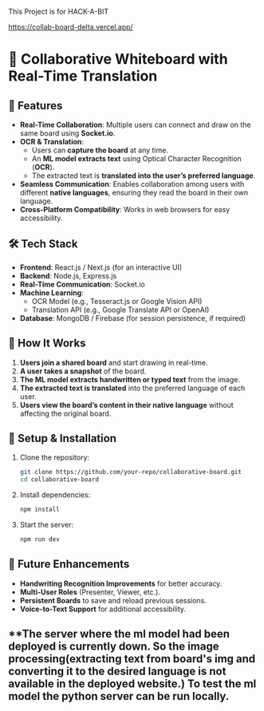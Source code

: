 This Project is for HACK-A-BIT

https://collab-board-delta.vercel.app/

# 📝 Collaborative Whiteboard with Real-Time Translation  

## 🚀 Features  
- **Real-Time Collaboration**: Multiple users can connect and draw on the same board using **Socket.io**.  
- **OCR & Translation**:  
  - Users can **capture the board** at any time.  
  - An **ML model extracts text** using Optical Character Recognition (**OCR**).  
  - The extracted text is **translated into the user’s preferred language**.  
- **Seamless Communication**: Enables collaboration among users with different **native languages**, ensuring they read the board in their own language.  
- **Cross-Platform Compatibility**: Works in web browsers for easy accessibility.  

## 🛠️ Tech Stack  
- **Frontend**: React.js / Next.js (for an interactive UI)  
- **Backend**: Node.js, Express.js  
- **Real-Time Communication**: Socket.io  
- **Machine Learning**:  
  - OCR Model (e.g., Tesseract.js or Google Vision API)  
  - Translation API (e.g., Google Translate API or OpenAI)  
- **Database**: MongoDB / Firebase (for session persistence, if required)  

## 📌 How It Works  
1. **Users join a shared board** and start drawing in real-time.  
2. **A user takes a snapshot** of the board.  
3. **The ML model extracts handwritten or typed text** from the image.  
4. **The extracted text is translated** into the preferred language of each user.  
5. **Users view the board’s content in their native language** without affecting the original board.  

## 🔧 Setup & Installation  
1. Clone the repository:  
   ```sh  
   git clone https://github.com/your-repo/collaborative-board.git  
   cd collaborative-board  
   ```  
2. Install dependencies:  
   ```sh  
   npm install  
   ```  
3. Start the server:  
   ```sh  
   npm run dev  
   ```  

## 📌 Future Enhancements  
- **Handwriting Recognition Improvements** for better accuracy.  
- **Multi-User Roles** (Presenter, Viewer, etc.).  
- **Persistent Boards** to save and reload previous sessions.  
- **Voice-to-Text Support** for additional accessibility.

## **The server where the ml model had been deployed is currently down. So the image processing(extracting text from board's img and converting it to the desired language is not available in the deployed website.) To test the ml model the python server can be run locally.

